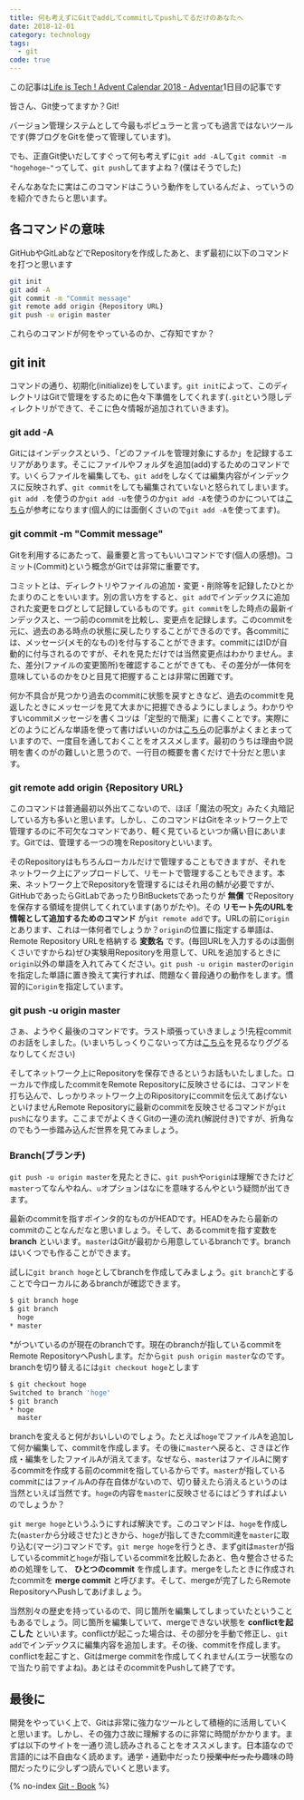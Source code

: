 ```yaml
---
title: 何も考えずにGitでaddしてcommitしてpushしてるだけのあなたへ
date: 2018-12-01
category: technology
tags:
  - git
code: true
---
```

この記事は[Life is Tech ! Advent Calendar 2018 - Adventar](https://adventar.org/calendars/3003)1日目の記事です

皆さん、Git使ってますか？Git!

バージョン管理システムとして今最もポピュラーと言っても過言ではないツールです(弊ブログをGitを使って管理しています)。

でも、正直Git使いだしてすぐって何も考えずに`git add -A`して`git commit -m "hogehoge~"`ってして、`git push`してますよね？(僕はそうでした)

そんなあなたに実はこのコマンドはこういう動作をしているんだよ、っていうのを紹介できたらと思います。

## 各コマンドの意味

GitHubやGitLabなどでRepositoryを作成したあと、まず最初に以下のコマンドを打つと思います

```sh
git init
git add -A
git commit -m "Commit message"
git remote add origin {Repository URL}
git push -u origin master
```

これらのコマンドが何をやっているのか、ご存知ですか？

## git init

コマンドの通り、初期化(initialize)をしています。`git init`によって、このディレクトリはGitで管理をするために色々下準備をしてくれます(`.git`という隠しディレクトリができて、そこに色々情報が追加されていきます)。

### git add -A

Gitにはインデックスという、「どのファイルを管理対象にするか」を記録するエリアがあります。そこにファイルやフォルダを追加(add)するためのコマンドです。いくらファイルを編集しても、`git add`をしなくては編集内容がインデックスに反映されず、`git commit`をしても編集されていないと怒られてしまいます。`git add .`を使うのか`git add -u`を使うのか`git add -A`を使うのかについては[こちら](https://qiita.com/YusukeHigaki/items/06e38eec96387d408780)が参考になります(個人的には面倒くさいので`git add -A`を使ってます)。

### git commit -m "Commit message"

Gitを利用するにあたって、最重要と言ってもいいコマンドです(個人の感想)。コミット(Commit)という概念がGitでは非常に重要です。

コミットとは、ディレクトリやファイルの追加・変更・削除等を記録したひとかたまりのことをいいます。別の言い方をすると、`git add`でインデックスに追加された変更をログとして記録しているものです。`git commit`をした時点の最新インデックスと、一つ前のcommitを比較し、変更点を記録します。このcommitを元に、過去のある時点の状態に戻したりすることができるのです。各commitには、メッセージ(メモ的なもの)を付与することができます。commitにはIDが自動的に付与されるのですが、それを見ただけでは当然変更点はわかりません。また、差分(ファイルの変更箇所)を確認することができても、その差分が一体何を意味しているのかをひと目見て把握することは非常に困難です。

何か不具合が見つかり過去のcommitに状態を戻すときなど、過去のcommitを見返したときにメッセージを見て大まかに把握できるようにしましょう。わかりやすいcommitメッセージを書くコツは「定型的で簡潔」に書くことです。実際にどのようにどんな単語を使って書けばいいのかは[こちら](https://qiita.com/itosho/items/9565c6ad2ffc24c09364)の記事がよくまとまっていますので、一度目を通しておくことをオススメします。最初のうちは理由や説明を書くのがの難しいと思うので、一行目の概要を書くだけで十分だと思います。

### git remote add origin {Repository URL}

このコマンドは普通最初以外出てこないので、ほぼ「魔法の呪文」みたく丸暗記している方も多いと思います。しかし、このコマンドはGitをネットワーク上で管理するのに不可欠なコマンドであり、軽く見ているといつか痛い目にあいます。Gitでは、管理する一つの塊をRepositoryといいます。

そのRepositoryはもちろんローカルだけで管理することもできますが、それをネットワーク上にアップロードして、リモートで管理することもできます。本来、ネットワーク上でRepositoryを管理するにはそれ用の鯖が必要ですが、GitHubであったらGitLabであったりBitBucketsであったりが __無償__ でRepositoryを保存する領域を提供してくれています(ありがたや)。その __リモート先のURLを情報として追加するためのコマンド__ が`git remote add`です。URLの前に`origin`とあります、これは一体何者でしょうか？`origin`の位置に指定する単語は、Remote Repository URLを格納する __変数名__ です。(毎回URLを入力するのは面倒くさいですからね)ぜひ実験用Repositoryを用意して、URLを追加するときに`origin`以外の単語を入れてみてください。`git push -u origin master`の`origin`を指定した単語に置き換えて実行すれば、問題なく普段通りの動作をします。慣習的に`origin`を指定しています。

### git push -u origin master

さぁ、ようやく最後のコマンドです。ラスト頑張っていきましょう!先程commitのお話をしました。(いまいちしっくりこないって方は[こちら](https://backlog.com/ja/git-tutorial/intro/intro1_3.html)を見るなりググるなりしてください)

そしてネットワーク上にRepositoryを保存できるというお話もいたしました。ローカルで作成したcommitをRemote Repositoryに反映させるには、コマンドを打ち込んで、しっかりネットワーク上のRipositoryにcommitを伝えてあげないといけませんRemote Repositoryに最新のcommitを反映させるコマンドが`git push`になります。ここまでがよくきくGitの一連の流れ(解説付き)ですが、折角なのでもう一歩踏み込んだ世界を見てみましょう。

### Branch(ブランチ)

`git push -u origin master`を見たときに、`git push`や`origin`は理解できたけど`master`ってなんやねん、`u`オプションはなにを意味するんやという疑問が出てきます。

最新のcommitを指すポインタ的なものがHEADです。HEADをみたら最新のcommitのことなんだなと思いましょう。そして、あるcommitを指す変数を __branch__ といいます。`master`はGitが最初から用意しているbranchです。branchはいくつでも作ることができます。

試しに`git branch hoge`としてbranchを作成してみましょう。`git branch`とすることで今ローカルにあるbranchが確認できます。

```sh
$ git branch hoge
$ git branch
  hoge
* master
```

*がついているのが現在のbranchです。現在のbranchが指しているcommitをRemote RepositoryへPushします。だから`git push origin master`なのです。branchを切り替えるには`git checkout hoge`とします

```sh
$ git checkout hoge
Switched to branch 'hoge'
$ git branch
* hoge
  master
```

branchを変えると何がおいしいのでしょう。たとえば`hoge`でファイルAを追加して何か編集して、commitを作成します。その後に`master`へ戻ると、さきほど作成・編集をしたファイルAが消えてます。なぜなら、`master`はファイルAに関するcommitを作成する前のcommitを指しているからです。`master`が指しているcommitにはファイルAの存在自体がないので、切り替えたら消えるというのは当然といえば当然です。`hoge`の内容を`master`に反映させるにはどうすればよいのでしょうか？

`git merge hoge`というふうにすれば解決です。このコマンドは、`hoge`を作成した(`master`から分岐させた)ときから、`hoge`が指してきたcommit達を`master`に取り込む(マージ)コマンドです。`git merge hoge`を行うとき、まずgitは`master`が指しているcommitと`hoge`が指しているcommitを比較したあと、色々整合させるための処理をして、 __ひとつのcommit__ を作成します。mergeをしたときに作成されたcommitを __merge commit__ と呼びます。そして、mergeが完了したらRemote RepositoryへPushしてあげましょう。

当然別々の歴史を持っているので、同じ箇所を編集してしまっていたということもあるでしょう。同じ箇所を編集していて、mergeできない状態を __conflictを起こした__ といいます。conflictが起こった場合は、その部分を手動で修正し、`git add`でインデックスに編集内容を追加します。その後、commitを作成します。conflictを起こすと、Gitはmerge commitを作成してくれません(エラー状態なので当たり前ですよね)。あとはそのcommitをPushして終了です。

## 最後に

開発をやっていく上で、Gitは非常に強力なツールとして積極的に活用していくと思います。しかし、その強力さ故に理解するのに非常に時間がかかります。まずは以下のサイトを一通り流し読みされることをオススメします。日本語なので言語的には不自由なく読めます。通学・通勤中だったり~~授業中だったり~~趣味の時間だったりに少しずつ読んでいくと思います。

{% no-index [Git - Book](https://git-scm.com/book/ja/v2) %}
